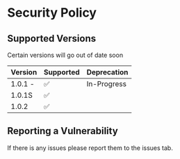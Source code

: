 # Security Policy

## Supported Versions

Certain versions will go out of date soon

| Version | Supported          | Deprecation       | 
| ------- | ------------------ |------------------ |
| 1.0.1 - | :white_check_mark: |  In-Progress      | 
| 1.0.1S  | :white_check_mark: |                   |          
| 1.0.2  | :white_check_mark: |                    | 


## Reporting a Vulnerability

If there is any issues please report them to the issues tab.
